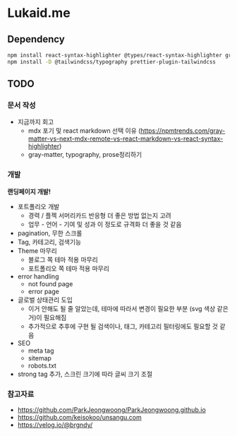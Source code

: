 # Lukaid.me

## Dependency

```bash
npm install react-syntax-highlighter @types/react-syntax-highlighter gray-matter react-icons react-markdown remark-gfm
npm install -D @tailwindcss/typography prettier-plugin-tailwindcss
```

## TODO

### 문서 작성

- 지금까지 회고
  - mdx 포기 및 react markdown 선택 이유 (https://npmtrends.com/gray-matter-vs-next-mdx-remote-vs-react-markdown-vs-react-syntax-highlighter)
  - gray-matter, typography, prose정리하기

### 개발

**랜딩페이지 개발!**

- 포트폴리오 개발
  - 경력 / 플젝 서머리카드 반응형 더 좋은 방법 없는지 고려
  - 업무 - 언어 - 기여 및 성과 이 정도로 규격화 더 좋을 것 같음
- pagination, 무한 스크롤
- Tag, 카테고리, 검색기능
- Theme 마무리
  - 블로그 쪽 테마 적용 마무리
  - 포트폴리오 쪽 테마 적용 마무리
- error handling
  - not found page
  - error page
- 글로벌 상태관리 도입
  - 이거 안해도 될 줄 알았는데, 테마에 따라서 변경이 필요한 부분 (svg 색상 같은거)이 필요해짐
  - 추가적으로 추후에 구현 될 검색이나, 태그, 카테고리 필터링에도 필요할 것 같음
- SEO
  - meta tag
  - sitemap
  - robots.txt
- strong tag 추가, 스크린 크기에 따라 글씨 크기 조절

### 참고자료

- https://github.com/ParkJeongwoong/ParkJeongwoong.github.io
- https://github.com/keisokoo/unsangu.com
- https://velog.io/@brgndy/
